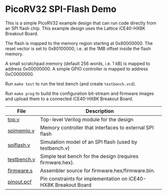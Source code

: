 
PicoRV32 SPI-Flash Demo
=======================

This is a simple PicoRV32 example design that can run code directly from an SPI
flash chip. This example design uses the Lattice iCE40-HX8K Breakout Board.

The flash is mapped to the memory region starting at 0x80000000. The reset
vector is set to 0x80100000, i.e. at the 1MB offset inside the flash memory.

A small scratchpad memory (default 256 words, i.e. 1 kB) is mapped to address
0x00000000. A simple GPIO controller is mapped to address 0xC0000000.

Run `make test` to run the test bench (and create `testbench.vcd`).

Run `make prog` to build the configuration bit-stream and firmware images
and upload them to a connected iCE40-HX8K Breakout Board.

| File                        | Description                                                     |
| --------------------------- | --------------------------------------------------------------- |
| [top.v](top.v)              | Top-level Verilog module for the design                         |
| [spimemio.v](spimemio.v)    | Memory controller that interfaces to external SPI flash         |
| [spiflash.v](spiflash.v)    | Simulation model of an SPI flash (used by testbench.v)          |
| [testbench.v](testbench.v)  | Simple test bench for the design (requires firmware.hex).       |
| [firmware.s](firmware.s)    | Assembler source for firmware.hex/firmware.bin.                 |
| [pinout.pcf](pinout.pcf)    | Pin constraints for implementation on iCE40-HX8K Breakout Board |

